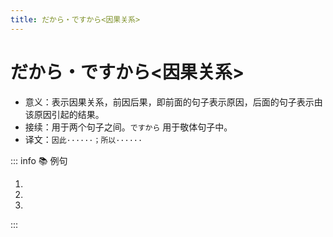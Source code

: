 ```yaml
---
title: だから・ですから<因果关系>
---
```


# だから・ですから<因果关系>

- 意义：表示因果关系，前因后果，即前面的句子表示原因，后面的句子表示由该原因引起的结果。
- 接续：用于两个句子之间。`ですから` 用于敬体句子中。
- 译文：`因此······；所以······`

::: info :books: 例句

1. <grammer-content sentence="[日本/にほん]と[中国/ちゅうごく]の[漢字/かんじ]は[同/おな]じではない。**だから**、[注意/ちゅうい]が[必要/ひつよう]だ。" trans="日本和中国的汉字不一样，所以需要注意。" />
2. <grammer-content sentence="この[部屋/へや]は[狭/せま]くて[古/ふる]い。**だから**、[安/やす]い。" trans='这个房间又小又旧，所以很便宜。' />
3. <grammer-content sentence="[友達/ともだち]はみんな[親切/しんせつ]な[人/ひと]です。**ですから**、[生活/せいかつ]は[大丈夫/だいじょうぶ]です。" trans='朋友们都是很亲切的人，所以生活没问题。' />

:::

